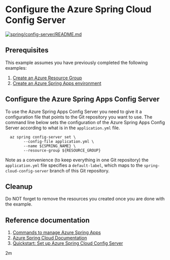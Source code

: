 
# Configure the Azure Spring Cloud Config Server

[![spring/config-server/README.md](https://github.com/Azure-Samples/java-on-azure-examples/actions/workflows/spring_config-server_README_md.yml/badge.svg)](https://github.com/Azure-Samples/java-on-azure-examples/actions/workflows/spring_config-server_README_md.yml)

## Prerequisites

This example assumes you have previously completed the following examples:

1. [Create an Azure Resource Group](../../group/create/README.md)
1. [Create an Azure Spring Apps environment](../create/README.md)

<!-- workflow.cron(0 17 * * 2) -->
<!-- workflow.include(../create/README.md) -->
<!-- workflow.run() 

  cd spring/config-server

  -->

## Configure the Azure Spring Apps Config Server

To use the Azure Spring Apps Config Server you need to give it a configuration
file that points to the Git repository you want to use. The command line below
sets the configuration of the Azure Spring Apps Config Server according to what
is in the `application.yml` file.

```shell
  az spring config-server set \
        --config-file application.yml \
        --name ${SPRING_NAME} \
        --resource-group ${RESOURCE_GROUP}
```

Note as a convenience (to keep everything in one Git repository) the `application.yml`
file specifies a `default-label`, which maps to the `spring-cloud-config-server`
branch of this Git repository.

<!-- workflow.run() 

  cd ../..

  -->

## Cleanup

<!-- workflow.directOnly()

  az group delete --name $RESOURCE_GROUP --yes || true

  -->

Do NOT forget to remove the resources you created once you are done with the example.

## Reference documentation

1. [Commands to manage Azure Spring Apps](https://docs.microsoft.com/cli/azure/spring)
1. [Azure Spring Cloud Documentation](https://docs.microsoft.com/azure/spring-cloud/)
1. [Quickstart: Set up Azure Spring Cloud Config Server](https://docs.microsoft.com/azure/spring-cloud/quickstart-setup-config-server?pivots=programming-language-java)

2m
